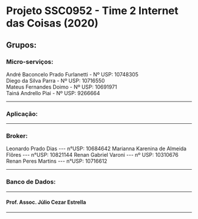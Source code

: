 # Projeto SSC0952 - Time 2 Internet das Coisas (2020)
<h2>Grupos:</h2>

<h3>Micro-serviços:</h3>
André Baconcelo Prado Furlanetti - Nº USP: 10748305 </br>
Diego da Silva Parra - Nº USP: 10716550</br>
Mateus Fernandes Doimo - Nº USP: 10691971</br>
Tainá Andrello Piai - Nº USP: 9266664</br>
<hr>

<h3>Aplicação:</h3>

<hr>

<h3>Broker:</h3>
Leonardo Prado Dias --- n°USP: 10684642
Marianna Karenina de Almeida Flôres --- n°USP: 10821144
Renan Gabriel Varoni --- nº USP: 10310676
Renan Peres Martins --- n°USP: 10716612
<hr>

<h3>Banco de Dados:</h3>

<hr>










<h4>Prof. Assoc. Júlio Cezar Estrella</h4>
<hr>

